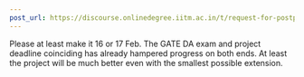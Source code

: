 ```yaml
---
post_url: https://discourse.onlinedegree.iitm.ac.in/t/request-for-postponing-the-project-1-deadline-official-response-extended/166866/13
---
```

Please at least make it 16 or 17 Feb. The GATE DA exam and project deadline coinciding has already hampered progress on both ends. At least the project will be much better even with the smallest possible extension.